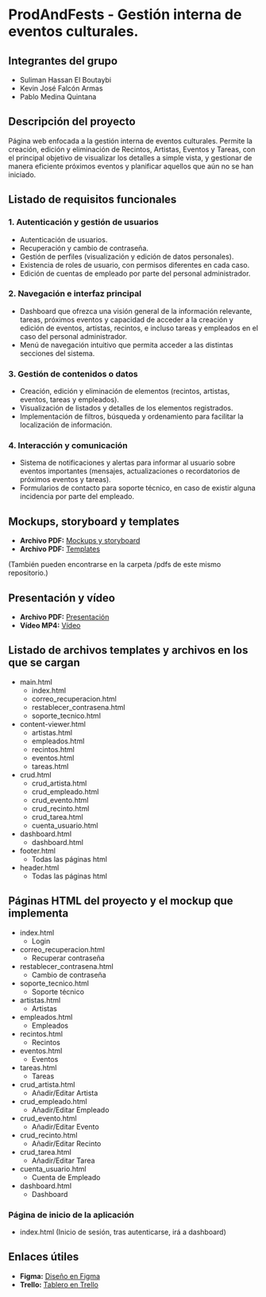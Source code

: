 # ProdAndFests - Gestión interna de eventos culturales.

## Integrantes del grupo
- Suliman Hassan El Boutaybi  
- Kevin José Falcón Armas  
- Pablo Medina Quintana  

## Descripción del proyecto
Página web enfocada a la gestión interna de eventos culturales.
Permite la creación, edición y eliminación de Recintos, Artistas, Eventos y Tareas,
con el principal objetivo de visualizar los detalles a simple vista, y gestionar
de manera eficiente próximos eventos y planificar aquellos que aún no se han iniciado.


## Listado de requisitos funcionales
### 1. Autenticación y gestión de usuarios
- Autenticación de usuarios. 
- Recuperación y cambio de contraseña. 
- Gestión de perfiles (visualización y edición de datos personales). 
- Existencia de roles de usuario, con permisos diferentes en cada caso. 
- Edición de cuentas de empleado por parte del personal administrador.

### 2. Navegación e interfaz principal
- Dashboard que ofrezca una visión general de la información relevante, tareas, próximos eventos y capacidad de acceder a la creación y edición de eventos, artistas, recintos, e incluso tareas y empleados en el caso del personal administrador. 
- Menú de navegación intuitivo que permita acceder a las distintas secciones del sistema.

### 3. Gestión de contenidos o datos
- Creación, edición y eliminación de elementos (recintos, artistas, eventos, tareas y empleados). 
- Visualización de listados y detalles de los elementos registrados. 
- Implementación de filtros, búsqueda y ordenamiento para facilitar la localización de información.

### 4. Interacción y comunicación
- Sistema de notificaciones y alertas para informar al usuario sobre eventos importantes (mensajes, actualizaciones o recordatorios de próximos eventos y tareas).
- Formularios de contacto para soporte técnico, en caso de existir alguna incidencia por parte del empleado.  

## Mockups, storyboard y templates
- **Archivo PDF:** [Mockups y storyboard](https://drive.google.com/file/d/1JzGE8Z98nW-HObK0eU7IEDxqI8KOqGVo/view)
- **Archivo PDF:** [Templates](https://drive.google.com/file/d/1fF63HOjzUm8UOH_ISxyiZX9-TdlreM8n/view?usp=drive_link)


(También pueden encontrarse en la carpeta /pdfs de este mismo repositorio.)

## Presentación y vídeo
- **Archivo PDF:** [Presentación](https://drive.google.com/file/d/1dNxQBhGbq_D47FEYHuwpF0ThRdCUfiMQ/view?usp=sharing)
- **Vídeo MP4:** [Vídeo](https://drive.google.com/file/d/1655nbYBS4x_qw2IuD5TyXoYkigKoo-kN/view?usp=sharing)

## Listado de archivos templates y archivos en los que se cargan
- main.html
  - index.html
  - correo_recuperacion.html
  - restablecer_contrasena.html
  - soporte_tecnico.html
- content-viewer.html 
  - artistas.html
  - empleados.html
  - recintos.html
  - eventos.html
  - tareas.html
- crud.html
  - crud_artista.html
  - crud_empleado.html
  - crud_evento.html
  - crud_recinto.html
  - crud_tarea.html
  - cuenta_usuario.html
- dashboard.html
  - dashboard.html
- footer.html
  - Todas las páginas html
- header.html
  - Todas las páginas html


## Páginas HTML del proyecto y el mockup que implementa
- index.html
  - Login
- correo_recuperacion.html 
  - Recuperar contraseña
- restablecer_contrasena.html
  - Cambio de contraseña
- soporte_tecnico.html
  - Soporte técnico
- artistas.html
  - Artistas
- empleados.html
  - Empleados
- recintos.html
  - Recintos
- eventos.html
  - Eventos
- tareas.html
  - Tareas
- crud_artista.html
  - Añadir/Editar Artista
- crud_empleado.html
  - Añadir/Editar Empleado
- crud_evento.html
  - Añadir/Editar Evento
- crud_recinto.html
  - Añadir/Editar Recinto
- crud_tarea.html
  - Añadir/Editar Tarea
- cuenta_usuario.html
  - Cuenta de Empleado
- dashboard.html
  - Dashboard

### Página de inicio de la aplicación
- index.html (Inicio de sesión, tras autenticarse, irá a dashboard)

## Enlaces útiles
- **Figma:** [Diseño en Figma](https://www.figma.com/design/O6NHH5X5xD8LPR7eL7aZba/PWM-Grupo-44.1?node-id=0-1&p=f&t=SiV9k2jwRxkNNQqw-0)  
- **Trello:** [Tablero en Trello](https://trello.com/b/wFDWguWA/pwm-441)  
